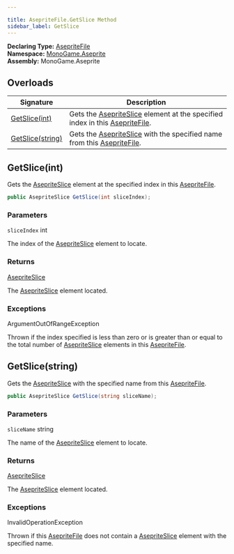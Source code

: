 ```yaml
---

title: AsepriteFile.GetSlice Method
sidebar_label: GetSlice
---
```

**Declaring Type:** [AsepriteFile](../)  
**Namespace:** [MonoGame.Aseprite](../../)  
**Assembly:** MonoGame.Aseprite

## Overloads

| Signature                           | Description                                                                                                                              |
| ----------------------------------- | ---------------------------------------------------------------------------------------------------------------------------------------- |
| [GetSlice(int)](#getsliceint)       | Gets the [AsepriteSlice](../../AsepriteTypes/AsepriteSlice/) element at the specified index in this [AsepriteFile](../). |
| [GetSlice(string)](#getslicestring) | Gets the [AsepriteSlice](../../AsepriteTypes/AsepriteSlice/) with the specified name from this [AsepriteFile](../).      |

## GetSlice(int)

Gets the [AsepriteSlice](../../AsepriteTypes/AsepriteSlice/) element at the specified index in this [AsepriteFile](../).

```csharp
public AsepriteSlice GetSlice(int sliceIndex);
```

### Parameters

`sliceIndex`  int

The index of the [AsepriteSlice](../../AsepriteTypes/AsepriteSlice/) element to locate.

### Returns

[AsepriteSlice](../../AsepriteTypes/AsepriteSlice/)

The [AsepriteSlice](../../AsepriteTypes/AsepriteSlice/) element located.

### Exceptions

ArgumentOutOfRangeException

Thrown if the index specified is less than zero or is greater than or equal to the total number of [AsepriteSlice](../../AsepriteTypes/AsepriteSlice/) elements in this [AsepriteFile](../).

## GetSlice(string)

Gets the [AsepriteSlice](../../AsepriteTypes/AsepriteSlice/) with the specified name from this [AsepriteFile](../).

```csharp
public AsepriteSlice GetSlice(string sliceName);
```

### Parameters

`sliceName`  string

The name of the [AsepriteSlice](../../AsepriteTypes/AsepriteSlice/) element to locate.

### Returns

[AsepriteSlice](../../AsepriteTypes/AsepriteSlice/)

The [AsepriteSlice](../../AsepriteTypes/AsepriteSlice/) element located.

### Exceptions

InvalidOperationException

Thrown if this [AsepriteFile](../) does not contain a [AsepriteSlice](../../AsepriteTypes/AsepriteSlice/) element with the  specified name.


